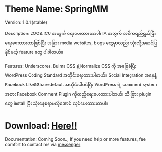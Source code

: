 <h1> Theme Name: SpringMM </h1>
<p> Version: 1.0.1 (stable) </p>
<p> Description: ZOOS.ICU အတွက် ရေးပေးထားတာပါ၊ IA အတွက် အဓိကရည်ရွယ်ပြီး ရေးပေးထားတာဖြစ်ပြီး အခြား media websites, blogs တွေမှာလည်း သုံးလို့အဆင်ပြနိုင်မယ့် feature တွေ ပါပါတယ်။ </p>
<p> Features: Underscores, Bulma CSS နဲ့ Normalize CSS ကို အခြေခံပြီး WordPress Coding Standard အတိုင်းရေးထားပါတယ်။ Social Integration အနေနဲ့ Facebook Like&Share default အတိုင်းပါဝင်ပြီး WordPress ရဲ့ comment system အစား Facebook Comment Plugin ကိုထည့်ရေးပေးထားပါတယ်၊ သီးခြား plugin တွေ install ပြီး သုံးနေစရာမလိုအောင် လုပ်ပေးထားတာပါ။ </p>
<h1> Download: <a href="https://github.com/tsanaung/tsanaung.github.io/raw/master/wp-themes/springmm/springmm_stable_v1.0.1.zip">Here!!</a> </h1>
<p> Documentation: Coming Soon.., If you need help or more features, feel comfort to contact me via <a href="https://m.me/tsanaung">messenger</a> </p>

